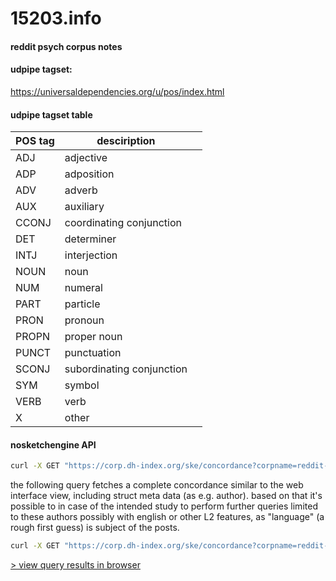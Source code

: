 # 15203.info
#### reddit psych corpus notes

#### udpipe tagset:
<https://universaldependencies.org/u/pos/index.html>

#### udpipe tagset table

| POS tag | desciription              |     |
| ------- | ------------------------- | --- |
| ADJ     | adjective                 |     |
| ADP     | adposition                |     |
| ADV     | adverb                    |     |
| AUX     | auxiliary                 |     |
| CCONJ   | coordinating conjunction  |     |
| DET     | determiner                |     |
| INTJ    | interjection              |     |
| NOUN    | noun                      |     |
| NUM     | numeral                   |     |
| PART    | particle                  |     |
| PRON    | pronoun                   |     |
| PROPN   | proper noun               |     |
| PUNCT   | punctuation               |     |
| SCONJ   | subordinating conjunction |     |
| SYM     | symbol                    |     |
| VERB    | verb                      |     |
| X       | other                     |     |

#### nosketchengine API

```bash
curl -X GET "https://corp.dh-index.org/ske/concordance?corpname=reddit-psych&format=json&q=q%5Bword%3D%22language%22%5D+within+%3Cdoc+author%3D%22%28.%2A%29%22+%2F%3E"
```

the following query fetches a complete concordance similar to the web interface view, including struct meta data (as e.g. author). based on that it's possible to in case of the intended study to perform further queries limited to these authors possibly with english or other L2 features, as "language" (a rough first guess) is subject of the posts.

```bash
curl -X GET "https://corp.dh-index.org/ske/concordance?corpname=reddit-psych&q=q%5Blemma%3D%22language%22%5D&attrs=word,upos,lemma&structs=s,doc&refs=doc.id,doc.author&ctxattrs=word,upos,lemma&context=10+10&viewMode=json"
```

[> view query results in browser](https://corp.dh-index.org/ske/concordance?corpname=reddit-psych&q=q%5Blemma%3D%22language%22%5D&attrs=word,upos,lemma&structs=s,doc&refs=doc.id,doc.author&ctxattrs=word,upos,lemma&context=10+10&viewMode=json)


